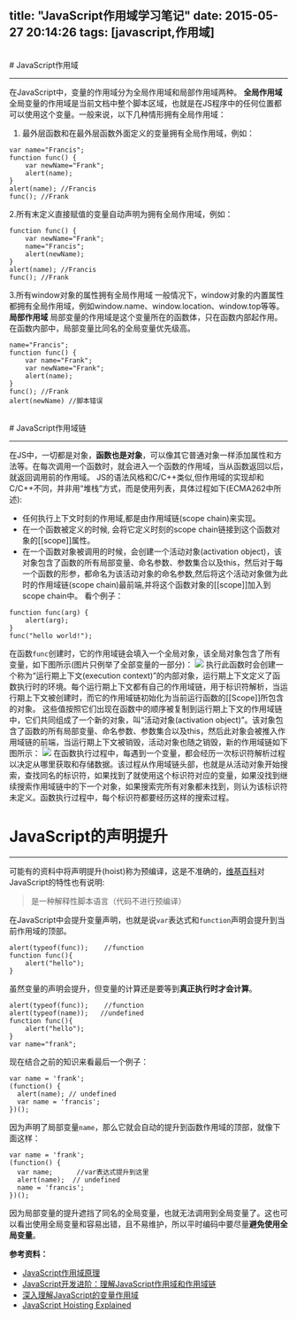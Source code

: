 title: "JavaScript作用域学习笔记"
date: 2015-05-27 20:14:26
tags: [javascript,作用域]
---
<br>
# JavaScript作用域


----------


在JavaScript中，变量的作用域分为全局作用域和局部作用域两种。
**全局作用域**
全局变量的作用域是当前文档中整个脚本区域，也就是在JS程序中的任何位置都可以使用这个变量。一般来说，以下几种情形拥有全局作用域：
1. 最外层函数和在最外层函数外面定义的变量拥有全局作用域，例如：
<!--more-->
```
var name="Francis";
function func() {
	var newName="Frank";
	alert(name);
}
alert(name); //Francis
func(); //Frank
```
2.所有末定义直接赋值的变量自动声明为拥有全局作用域，例如：
```
function func() {
	var newName="Frank";
	name="Francis";
	alert(newName);
}
alert(name); //Francis
func(); //Frank
```
3.所有window对象的属性拥有全局作用域
一般情况下，window对象的内置属性都拥有全局作用域，例如window.name、window.location、window.top等等。
**局部作用域**
局部变量的作用域是这个变量所在的函数体，只在函数内部起作用。在函数内部中，局部变量比同名的全局变量优先级高。
```
name="Francis";
function func() {
	var name="Frank";
	var newName="Frank";
	alert(name);
}
func(); //Frank
alert(newName) //脚本错误
```
<br>
# JavaScript作用域链


----------


在JS中，一切都是对象，**函数也是对象**，可以像其它普通对象一样添加属性和方法等。在每次调用一个函数时，就会进入一个函数的作用域，当从函数返回以后，就返回调用前的作用域。
JS的语法风格和C/C++类似,但作用域的实现却和C/C++不同，并非用“堆栈”方式，而是使用列表，具体过程如下(ECMA262中所述):

 - 任何执行上下文时刻的作用域,都是由作用域链(scope chain)来实现。
 - 在一个函数被定义的时候, 会将它定义时刻的scope chain链接到这个函数对象的[[scope]]属性。
 - 在一个函数对象被调用的时候，会创建一个活动对象(activation object)，该对象包含了函数的所有局部变量、命名参数、参数集合以及this，然后对于每一个函数的形参，都命名为该活动对象的命名参数,然后将这个活动对象做为此时的作用域链(scope chain)最前端,并将这个函数对象的[[scope]]加入到scope chain中。
看个例子：
```
function func(arg) {
	alert(arg);
}
func("hello world!");
```
在函数`func`创建时，它的作用域链会填入一个全局对象，该全局对象包含了所有变量，如下图所示(图片只例举了全部变量的一部分)：
![][1]
执行此函数时会创建一个称为“运行期上下文(execution context)”的内部对象，运行期上下文定义了函数执行时的环境。每个运行期上下文都有自己的作用域链，用于标识符解析，当运行期上下文被创建时，而它的作用域链初始化为当前运行函数的[[Scope]]所包含的对象。
这些值按照它们出现在函数中的顺序被复制到运行期上下文的作用域链中，它们共同组成了一个新的对象，叫“活动对象(activation object)”。该对象包含了函数的所有局部变量、命名参数、参数集合以及this，然后此对象会被推入作用域链的前端，当运行期上下文被销毁，活动对象也随之销毁，新的作用域链如下图所示：
![][2]
在函数执行过程中，每遇到一个变量，都会经历一次标识符解析过程以决定从哪里获取和存储数据。该过程从作用域链头部，也就是从活动对象开始搜索，查找同名的标识符，如果找到了就使用这个标识符对应的变量，如果没找到继续搜索作用域链中的下一个对象，如果搜索完所有对象都未找到，则认为该标识符未定义。函数执行过程中，每个标识符都要经历这样的搜索过程。
# JavaScript的声明提升

----------
可能有的资料中将声明提升(hoist)称为预编译，这是不准确的，[维基百科](http://zh.wikipedia.org/wiki/JavaScript)对JavaScript的特性也有说明:

> 是一种解释性脚本语言（代码不进行预编译）

在JavaScript中会提升变量声明，也就是说`var`表达式和`function`声明会提升到当前作用域的顶部。
```
alert(typeof(func));	//function
function func(){
	alert("hello");
}
```
虽然变量的声明会提升，但变量的计算还是要等到**真正执行时才会计算**。
```
alert(typeof(func));    //function
alert(typeof(name));   //undefined
function func(){
	alert("hello");
}
var name="frank";
```
现在结合之前的知识来看最后一个例子：
```
var name = 'frank';
(function() {
  alert(name); // undefined
  var name = 'francis';
})();
```
因为声明了局部变量`name`，那么它就会自动的提升到函数作用域的顶部，就像下面这样：
```
var name = 'frank';
(function() {
  var name;      //var表达式提升到这里
  alert(name);  // undefined
  name = 'francis';
})();
```
因为局部变量的提升遮挡了同名的全局变量，也就无法调用到全局变量了。这也可以看出使用全局变量和容易出错，且不易维护，所以平时编码中要尽量**避免使用全局变量**。


**参考资料：**

 - [JavaScript作用域原理](http://www.laruence.com/2009/05/28/863.html)   
 - [JavaScript开发进阶：理解JavaScript作用域和作用域链](http://www.cnblogs.com/lhb25/archive/2011/09/06/javascript-scope-chain.html)
 - [深入理解JavaScript的变量作用域](http://www.cnblogs.com/rainman/archive/2009/04/28/1445687.html#m5)
 - [JavaScript Hoisting   Explained](http://code.tutsplus.com/tutorials/quick-tip-javascript-hoisting-explained--net-15092)

  [1]: https://ws1.sinaimg.cn/large/9ed8a4b8gy1fy0dha4h99j20g0063t8l.jpg
  [2]: https://ws1.sinaimg.cn/large/9ed8a4b8gy1fy0dha64stj20iy0cgt8r.jpg
